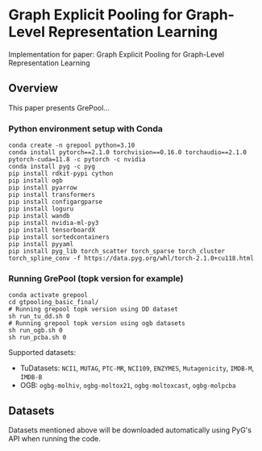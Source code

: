 # Graph Explicit Pooling for Graph-Level Representation Learning
Implementation for paper: Graph Explicit Pooling for Graph-Level Representation Learning

## Overview

This paper presents GrePool...

### Python environment setup with Conda
```shell
conda create -n grepool python=3.10
conda install pytorch==2.1.0 torchvision==0.16.0 torchaudio==2.1.0 pytorch-cuda=11.8 -c pytorch -c nvidia
conda install pyg -c pyg
pip install rdkit-pypi cython
pip install ogb
pip install pyarrow
pip install transformers
pip install configargparse
pip install loguru
pip install wandb
pip install nvidia-ml-py3
pip install tensorboardX
pip install sortedcontainers
pip install pyyaml
pip install pyg_lib torch_scatter torch_sparse torch_cluster torch_spline_conv -f https://data.pyg.org/whl/torch-2.1.0+cu118.html
```

### Running GrePool (topk version for example)
```shell
conda activate grepool
cd gtpooling_basic_final/
# Running grepool topk version using DD dataset
sh run_tu_dd.sh 0
# Running grepool topk version using ogb datasets
sh run_ogb.sh 0
sh run_pcba.sh 0
```
Supported datasets:
- TuDatasets: `NCI1`, `MUTAG`, `PTC-MR`, `NCI109`, `ENZYMES`, `Mutagenicity`, `IMDB-M`, `IMDB-B`
- OGB: `ogbg-molhiv`, `ogbg-moltox21`, `ogbg-moltoxcast`, `ogbg-molpcba`

## Datasets
Datasets mentioned above will be downloaded automatically using PyG's API when running the code.
